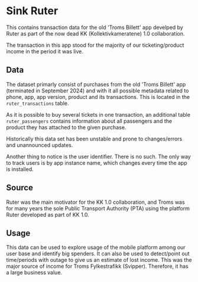 # Sink Ruter

This contains transaction data for the old 'Troms Billett' app
develped by Ruter as part of the now dead KK (Kollektivkameratene) 1.0
collaboration.

The transaction in this app stood for the majority of our
ticketing/product income in the period it was live.

## Data

The dataset primarly consist of purchases from the old 'Troms Billett'
app (terminated in September 2024) and with it all possible metadata
related to phone, app, app version, product and its transactions. This
is located in the `ruter_transactions` table.

As it is possible to buy several tickets in one transaction, an
additional table `ruter_passengers` contains information about all
passengers and the product they has attached to the given purchase.

Historically this data set has been unstable and prone to
changes/errors and unannounced updates.

Another thing to notice is the user identifier. There is no such. The
only way to track users is by app instance name, which changes every
time the app is installed.

## Source

Ruter was the main motivator for the KK 1.0 collaboration, and Troms
was for many years the sole Public Transport Authority (PTA) using the
platform Ruter developed as part of KK 1.0.

## Usage

This data can be used to explore usage of the mobile platform among
our user base and identify big spenders. It can also be used to
detect/point out time/periods with outage to give us an estimate of
lost income. This was the major source of income for Troms
Fylkestrafikk (Svipper). Therefore, it has a large business value.
